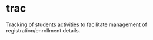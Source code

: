 trac
====

Tracking of students activities to facilitate management of registration/enrollment details.

